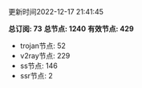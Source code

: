 更新时间2022-12-17 21:41:45

**总订阅: 73**
**总节点: 1240**
**有效节点: 429**
- trojan节点: 52
- v2ray节点: 229
- ss节点: 146
- ssr节点: 2
